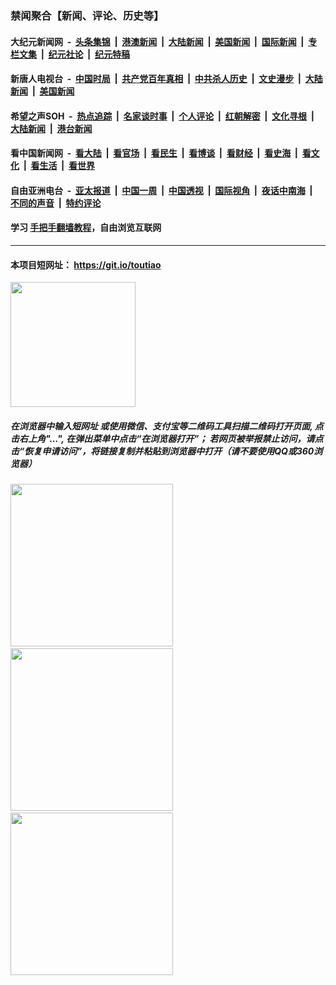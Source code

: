 ### 禁闻聚合【新闻、评论、历史等】

#### 大纪元新闻网 &nbsp;-&nbsp; [头条集锦](indexes/E头条集锦.md?t=03131331) &nbsp;|&nbsp; [港澳新闻](indexes/E港澳新闻.md?t=03131331)  &nbsp;|&nbsp; [大陆新闻](indexes/E大陆新闻.md?t=03131331) &nbsp;|&nbsp; [美国新闻](indexes/E美国新闻.md?t=03131331) &nbsp;|&nbsp; [国际新闻](indexes/E国际新闻.md?t=03131331) &nbsp;|&nbsp; [专栏文集](indexes/E专栏文集.md?t=03131331) &nbsp;|&nbsp; [纪元社论](indexes/E纪元社论.md?t=03131331) &nbsp;|&nbsp; [纪元特稿](indexes/E纪元特稿.md?t=03131331) 

#### 新唐人电视台 &nbsp;-&nbsp; [中国时局](indexes/N中国时局.md?t=03131331) &nbsp;|&nbsp; [共产党百年真相](indexes/N共产党百年真相.md?t=03131331) &nbsp;|&nbsp; [中共杀人历史](indexes/N中共杀人历史.md?t=03131331) &nbsp;|&nbsp; [文史漫步](indexes/N文史漫步.md?t=03131331) &nbsp;|&nbsp; [大陆新闻](indexes/N大陆新闻.md?t=03131331) &nbsp;|&nbsp; [美国新闻](indexes/N美国新闻.md?t=03131331)

#### 希望之声SOH &nbsp;-&nbsp; [热点追踪](indexes/H热点追踪.md?t=03131331) &nbsp;|&nbsp; [名家谈时事](indexes/H名家谈时事.md?t=03131331) &nbsp;|&nbsp; [个人评论](indexes/H个人评论.md?t=03131331)  &nbsp;|&nbsp; [红朝解密](indexes/H红朝解密.md?t=03131331) &nbsp;|&nbsp; [文化寻根](indexes/H文化寻根.md?t=03131331) &nbsp;|&nbsp; [大陆新闻](indexes/H大陆新闻.md?t=03131331) &nbsp;|&nbsp; [港台新闻](indexes/H港台新闻.md?t=03131331)

#### 看中国新闻网 &nbsp;-&nbsp; [看大陆](indexes/S看大陆.md?t=03131331) &nbsp;|&nbsp; [看官场](indexes/S看官场.md?t=03131331) &nbsp;|&nbsp; [看民生](indexes/S看民生.md?t=03131331)  &nbsp;|&nbsp; [看博谈](indexes/S看博谈.md?t=03131331) &nbsp;|&nbsp; [看财经](indexes/S看财经.md?t=03131331) &nbsp;|&nbsp; [看史海](indexes/S看史海.md?t=03131331) &nbsp;|&nbsp; [看文化](indexes/S看文化.md?t=03131331) &nbsp;|&nbsp; [看生活](indexes/S看生活.md?t=03131331) &nbsp;|&nbsp; [看世界](indexes/S看世界.md?t=03131331)

#### 自由亚洲电台 &nbsp;-&nbsp; [亚太报道](indexes/R亚太报道.md?t=03131331) &nbsp;|&nbsp; [中国一周](indexes/R中国一周.md?t=03131331) &nbsp;|&nbsp; [中国透视](indexes/R中国透视.md?t=03131331)  &nbsp;|&nbsp; [国际视角](indexes/R国际视角.md?t=03131331) &nbsp;|&nbsp; [夜话中南海](indexes/R夜话中南海.md?t=03131331) &nbsp;|&nbsp; [不同的声音](indexes/R不同的声音.md?t=03131331) &nbsp;|&nbsp; [特约评论](indexes/R特约评论.md?t=03131331)

#### 学习 [手把手翻墙教程](https://github.com/gfw-breaker/guides/wiki)，自由浏览互联网

----

#### 本项目短网址： https://git.io/toutiao
<img src="https://raw.githubusercontent.com/gfw-breaker/banned-news/master/scripts/img/qr.png" width="200px"/>  

##### 在浏览器中输入短网址 或使用微信、支付宝等二维码工具扫描二维码打开页面, 点击右上角"...", 在弹出菜单中点击“在浏览器打开”； 若网页被举报禁止访问，请点击“恢复申请访问”，将链接复制并粘贴到浏览器中打开（请不要使用QQ或360浏览器）

<img src="https://raw.githubusercontent.com/gfw-breaker/banned-news/master/scripts/img/1.png" width="260px"/> &nbsp; <img src="https://raw.githubusercontent.com/gfw-breaker/banned-news/master/scripts/img/2.png" width="260px"/> &nbsp; <img src="https://raw.githubusercontent.com/gfw-breaker/banned-news/master/scripts/img/3.png" width="260px"/>
